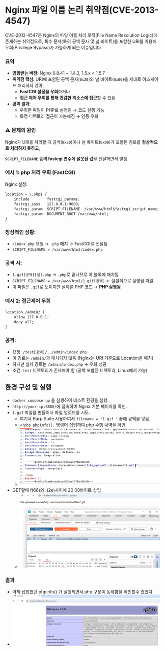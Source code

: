 # **Nginx 파일 이름 논리 취약점(CVE-2013-4547)**

CVE-2013-4547은 Nginx의 파일 이름 처리 로직(File Name Resolution Logic)에 존재하는 취약점으로, 특수 문자(특히 공백 문자 및 널 바이트)를 포함한 URI를 이용해 우회(Privilege Bypass)가 가능하게 되는 이슈입니다.

### 요약

- **영향받는 버전**: Nginx 0.8.41 ~ 1.4.3, 1.5.x < 1.5.7
- **취약점 핵심**: URI에 포함된 공백 문자(`0x20`)와 널 바이트(`0x00`)를 제대로 이스케이프 처리하지 않아,
    - **FastCGI 설정을 우회**하거나
    - **접근 제어 우회를 통해 민감한 리소스에 접근**할 수 있음
- **공격 결과**:
    - 우회한 파일이 PHP로 실행됨 → 코드 실행 가능
    - 특정 디렉토리 접근이 가능해짐 → 인증 우회

### ⚠️ 문제의 원인

Nginx가 URI를 처리할 때 공백(`0x20`)이나 널 바이트(`0x00`)가 포함된 경로를 **정상적으로 처리하지 못하고**,

**`SCRIPT_FILENAME` 등의 fastcgi 변수에 잘못된 값**을 전달하면서 발생.

### 예시 1: php 처리 우회 (FastCGI)

Nginx 설정:

```
location ~ \.php$ {
    include        fastcgi_params;
    fastcgi_pass   127.0.0.1:9000;
    fastcgi_param  SCRIPT_FILENAME  /var/www/html$fastcgi_script_name;
    fastcgi_param  DOCUMENT_ROOT /var/www/html;
}
```

### 정상적인 상황:

- `/index.php` 요청 → `.php` 매치 → FastCGI로 전달됨
- `SCRIPT_FILENAME = /var/www/html/index.php`

### 공격 시:

- `1.gif[공백][널].php` → `.php`로 끝나므로 이 블록에 매치됨
- `SCRIPT_FILENAME = /var/www/html/1.gif[공백]` ← 실질적으로 실행될 파일
- 이 파일은 `.gif`로 보이지만 실제론 PHP 코드 → **PHP 실행됨**

### 예시 2: 접근제어 우회

```
location /admin/ {
    allow 127.0.0.1;
    deny all;
}
```

### 공격:

- 요청: `/test[공백]/../admin/index.php`
- 이 경로는 `/admin/`과 매치되지 않음 (Nginx는 URI 기준으로 Location을 매칭)
- 하지만 실제 경로는 `/admin/index.php` → 우회 성공
- 조건: `test`  디렉토리가 존재해야 함 (공백 포함된 디렉토리, Linux에서 가능)

## 환경 구성 및 실행

- `docker compose up` 을 실행하여 테스트 환경을 실행.
- `http://your-ip:8888/`에 접속하여 Nginx 기본 페이지를 확인.
- `1.gif` 파일을 만들어서 파일 업로드를 시도.
    - 여기서 Burp Suite 사용하여서 `filename = "1.gif "`  끝에 공백을 넣음.
    - `<?php phpinfo();` 명령어 삽입하여 php 수행 내역을 확인.
    - ![이미지1](./image1.png)
- GET할때 f(66)와 .(2e)사이에 20 00바이트 삽입
    - ![이미지2](./image2.png)


### 결과

- 아까 삽입했던 phpinfo() 가 실행되면서 php 구문이 동작함을 확인할수 있었다.
- ![이미지3](./image3.png)
